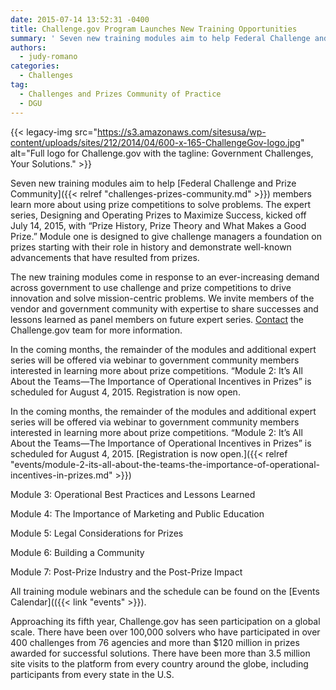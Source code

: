 ```yaml
---
date: 2015-07-14 13:52:31 -0400
title: Challenge.gov Program Launches New Training Opportunities
summary: ' Seven new training modules aim to help Federal Challenge and Prize Community members learn more about using prize competitions to solve problems. The expert series, Designing and Operating Prizes to Maximize Success, kicked off July 14, 2015, with &ldquo;Prize History,'
authors:
  - judy-romano
categories:
  - Challenges
tag:
  - Challenges and Prizes Community of Practice
  - DGU
---
```


{{< legacy-img src="https://s3.amazonaws.com/sitesusa/wp-content/uploads/sites/212/2014/04/600-x-165-ChallengeGov-logo.jpg" alt="Full logo for Challenge.gov with the tagline: Government Challenges, Your Solutions." >}}

Seven new training modules aim to help [Federal Challenge and Prize Community]({{< relref "challenges-prizes-community.md" >}}) members learn more about using prize competitions to solve problems. The expert series, Designing and Operating Prizes to Maximize Success, kicked off July 14, 2015, with “Prize History, Prize Theory and What Makes a Good Prize.” Module one is designed to give challenge managers a foundation on prizes starting with their role in history and demonstrate well-known advancements that have resulted from prizes.

The new training modules come in response to an ever-increasing demand across government to use challenge and prize competitions to drive innovation and solve mission-centric problems. We invite members of the vendor and government community with expertise to share successes and lessons learned as panel members on future expert series. [Contact](https://www.challenge.gov/contact/) the Challenge.gov team for more information.

In the coming months, the remainder of the modules and additional expert series will be offered via webinar to government community members interested in learning more about prize competitions. “Module 2: It’s All About the Teams—The Importance of Operational Incentives in Prizes” is scheduled for August 4, 2015. Registration is now open.

In the coming months, the remainder of the modules and additional expert series will be offered via webinar to government community members interested in learning more about prize competitions. “Module 2: It’s All About the Teams—The Importance of Operational Incentives in Prizes” is scheduled for August 4, 2015. [Registration is now open.]({{< relref "events/module-2-its-all-about-the-teams-the-importance-of-operational-incentives-in-prizes.md" >}})

Module 3: Operational Best Practices and Lessons Learned
  
Module 4: The Importance of Marketing and Public Education
  
Module 5: Legal Considerations for Prizes
  
Module 6: Building a Community
  
Module 7: Post-Prize Industry and the Post-Prize Impact

All training module webinars and the schedule can be found on the [Events Calendar](({{< link "events" >}}).

Approaching its fifth year, Challenge.gov has seen participation on a global scale. There have been over 100,000 solvers who have participated in over 400 challenges from 76 agencies and more than $120 million in prizes awarded for successful solutions. There have been more than 3.5 million site visits to the platform from every country around the globe, including participants from every state in the U.S.